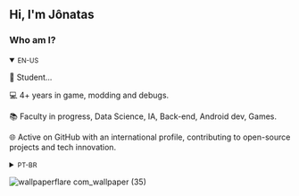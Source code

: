 ## Hi, I'm Jônatas

<!-- BIO:START -->

### Who am I?

<details open>
<summary><small>EN-US</small></summary>

🧭 Student...

💻 4+ years in game, modding and debugs.

📚 Faculty in progress, Data Science, IA, Back-end, Android dev, Games.

🌐 Active on GitHub with an international profile, contributing to open-source projects and tech innovation.

</details>

<details>
<summary><small>PT-BR</small></summary>

📚 Estudante e desenvolvedor, comecei a ~~programar~~ copiar e colar código aos ~11 anos,
criando os [meus próprios] mods de minecraft mcpe 1.13/1.14 quem pegou essa época viveu anos de ouro.

🧑🏻‍💻 Iniciei meus estudos a sério na programação em 2023, aos 19, tive o meu primeiro emprego como dev games.  

📙 Estou escrevendo 📚 e em breve serão publicados!

🏫 Estou fazendo todos os cursos gratuitos da área de TI disponíveis gratuitamente, afins de testar meus conhecimentos, nas seguintes plataformas; Google Academy, Coursera, Devdojo Academy, Data Science Academy, Fundação Bradesco, Khan Academy... 

🔮 Atualmente estou em busca de ampliar os meus [projetos] e adquirir novas experiências no mundo da programação.
Meu sonho é conseguir commitar em alguns projetos de código aberto que estão sempre no meu dia a dia, já
consegui [um pouquinho], mas por enquanto só no projeto da documentação haha.

</details>

<!-- BIO:END -->


<!-- SKILLSET:START -->

![wallpaperflare com_wallpaper (35)](https://github.com/J0natas/J0natas/assets/89864229/dbf0b46b-6713-47d9-8719-df3c9519ce1f)
